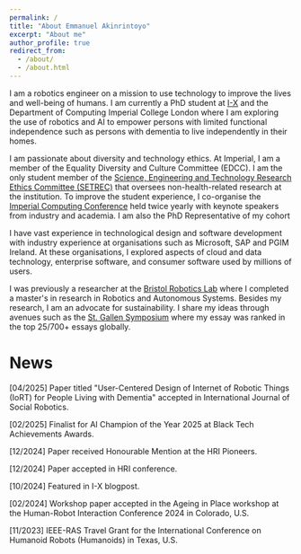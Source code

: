 ```yaml
---
permalink: /
title: "About Emmanuel Akinrintoyo"
excerpt: "About me"
author_profile: true
redirect_from: 
  - /about/
  - /about.html
---
```


I am a robotics engineer on a mission to use technology to improve the lives and well-being of humans. I am currently a PhD student at [I-X](https://ix.imperial.ac.uk/i-x-phd-research-spotlight-emmanuel-akinrintoyo/) and the Department of Computing Imperial 
College London where I am exploring the use of robotics and AI to empower persons with limited functional independence such as persons with dementia to live independently in their homes. 

I am passionate about diversity and technology ethics. At Imperial, I am a member of the Equality Diversity and Culture Committee (EDCC). I am the only student member of the [Science, Engineering and Technology Research Ethics Committee (SETREC)](https://www.imperial.ac.uk/research-ethics-committee/committees/setrec/) that oversees non-health-related research at the institution. To improve the student experience, I co-organise the [Imperial Computing Conference](https://icc.doc.ic.ac.uk) held twice yearly with keynote speakers from industry and academia. I am also the PhD Representative of my cohort

I have vast experience in technological design and software development with industry experience at organisations such as Microsoft, SAP and PGIM Ireland. At these organisations, I explored aspects of cloud and data technology, enterprise software, and consumer software used by millions of users. 

I was previously a researcher at the [Bristol Robotics Lab](https://www.bristolroboticslab.com/) where I completed a master's in research in Robotics and Autonomous Systems. Besides my research, I am an advocate for sustainability. I share my ideas through avenues such as the [St. Gallen Symposium](https://symposium.org/top-25-essays-52nd-gec/) where my essay was ranked in the top 25/700+ essays globally.  





News
======
[04/2025] Paper titled "User-Centered Design of Internet of Robotic Things (IoRT) for People Living with Dementia" accepted in International Journal of Social Robotics.

[02/2025] Finalist for AI Champion of the Year 2025 at Black Tech Achievements Awards.

[12/2024] Paper received Honourable Mention at the HRI Pioneers.

[12/2024] Paper accepted in HRI conference.

[10/2024] Featured in I-X blogpost.

[02/2024] Workshop paper accepted in the Ageing in Place workshop at the Human-Robot Interaction Conference 2024 in Colorado, U.S.

[11/2023] IEEE-RAS Travel Grant for the International Conference on Humanoid Robots (Humanoids) in Texas, U.S.
